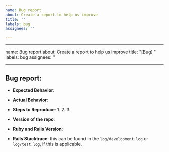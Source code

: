 ```yaml
---
name: Bug report
about: Create a report to help us improve
title: ''
labels: bug
assignees: ''

---
```


---
name: Bug report
about: Create a report to help us improve
title: "[Bug] "
labels: bug
assignees: ''

---

## Bug report:
* **Expected Behavior**: 
* **Actual Behavior**: 
* **Steps to Reproduce**: 
  1.
  2.
  3.

* **Version of the repo**:
* **Ruby and Rails Version**: 
* **Rails Stacktrace**: this can be found in the `log/development.log` or `log/test.log`, if this is applicable.
